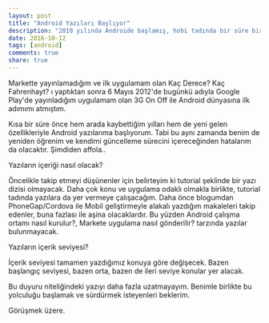 ```yaml
---
layout: post
title: "Android Yazıları Başlıyor"
description: "2010 yılında Androide başlamış, hobi tadında bir süre birlikteliğimizi sürdürmüştük. Şimdi aradan geçen süreyi tamamlamak adına yine yeni yeniden başlıyoruz."
date: 2016-10-12
tags: [android]
comments: true
share: true
---
```

Markette yayınlamadığım ve ilk uygulamam olan Kaç Derece? Kaç Fahrenhayt? ı yaptıktan sonra 6 Mayıs 2012'de bugünkü adıyla Google Play'de yayınladığım uygulamam olan 3G On Off ile Android dünyasına ilk adımımı atmıştım.

Kısa bir süre önce hem arada kaybettiğim yılları hem de yeni gelen özellikleriyle Android yazılarıma başlıyorum. Tabi bu aynı zamanda benim de yeniden öğrenim ve kendimi güncelleme sürecini içereceğinden hatalarım da olacaktır. Şimdiden affola..

Yazıların içeriği nasıl olacak?

Öncelikle takip etmeyi düşünenler için belirteyim ki tutorial şeklinde bir yazı dizisi olmayacak. Daha çok konu ve uygulama odaklı olmakla birlikte, tutorial tadında yazılara da yer vermeye çalışacağım. Daha önce blogumdan PhoneGap/Cordova ile Mobil geliştirmeyle alakalı yazdığım makaleleri takip edenler, buna fazlası ile aşina olacaklardır. Bu yüzden Android çalışma ortamı nasıl kurulur?, Markete uygulama nasıl gönderilir? tarzında yazılar bulunmayacak.

Yazıların içerik seviyesi?

İçerik seviyesi tamamen yazdığımız konuya göre değişecek. Bazen başlangıç seviyesi, bazen orta, bazen de ileri seviye konular yer alacak.

Bu duyuru niteliğindeki yazıyı daha fazla uzatmayayım. Benimle birlikte bu yolculuğu başlamak ve sürdürmek isteyenleri beklerim.

Görüşmek üzere.
